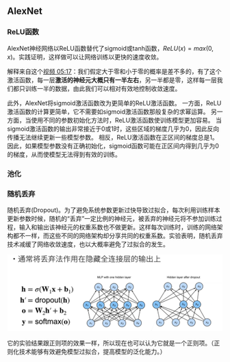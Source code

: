 ## AlexNet





### ReLU函数

AlexNet神经网络以ReLU函数替代了sigmoid或tanh函数，$ReLU(x) = max(0, x)$。实践证明，这样做可以让网络训练以更快的速度收敛。

解释来自这个[视频 05:17](https://www.bilibili.com/video/BV1qf4y1x7kB/?p=82&share_source=copy_web&vd_source=340f3fe423cd0f0f68fb72953f912437&t=317)：我们假定大于零和小于零的概率是差不多的，有了这个激活函数，每一层**激活的神经元大概只有一半左右**，另一半都是零，这样每一层我们都只训练一半的数据，由此我们可以相对有效地控制收敛速度。

此外，AlexNet将sigmoid激活函数改为更简单的ReLU激活函数。 一方面，ReLU激活函数的计算更简单，它不需要如sigmoid激活函数那般复杂的求幂运算。 另一方面，当使用不同的参数初始化方法时，ReLU激活函数使训练模型更加容易。 当sigmoid激活函数的输出非常接近于0或1时，这些区域的梯度几乎为0，因此反向传播无法继续更新一些模型参数。 相反，ReLU激活函数在正区间的梯度总是1。 因此，如果模型参数没有正确初始化，sigmoid函数可能在正区间内得到几乎为0的梯度，从而使模型无法得到有效的训练。



### 池化



### 随机丢弃

随机丢弃(Dropout)。为了避免系统参数更新过快导致过拟合，每次利用训练样本更新参数时候，随机的“丢弃”一定比例的神经元，被丢弃的神经元将不参加训练过程，输入和输出该神经元的权重系数也不做更新。这样每次训练时，训练的网络架构都不一样，而这些不同的网络架构却分享共同的权重系数。实验表明，随机丢弃技术减缓了网络收敛速度，也以大概率避免了过拟合的发生。



<img src="assets/image-20230730121007010.png" alt="image-20230730121007010" style="zoom: 67%;" />



它的实验结果跟正则项的效果一样，所以现在也可以认为它就是一个正则项。（正则化技术能够有效避免模型过拟合，提高模型的泛化能力。）









